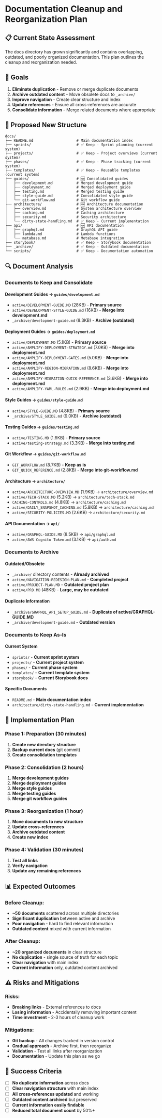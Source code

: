 # Documentation Cleanup and Reorganization Plan

## 📋 Current State Assessment

The docs directory has grown significantly and contains overlapping, outdated, and poorly organized documentation. This plan outlines the cleanup and reorganization needed.

## 🎯 Goals

1. **Eliminate duplication** - Remove or merge duplicate documents
2. **Archive outdated content** - Move obsolete docs to `_archive/`
3. **Improve navigation** - Create clear structure and index
4. **Update references** - Ensure all cross-references are accurate
5. **Consolidate information** - Merge related documents where appropriate

## 📁 Proposed New Structure

```
docs/
├── README.md                    # Main documentation index
├── sprints/                     # ✅ Keep - Sprint planning (current system)
├── projects/                    # ✅ Keep - Project overviews (current system)
├── phases/                      # ✅ Keep - Phase tracking (current system)
├── templates/                   # ✅ Keep - Reusable templates (current system)
├── guides/                      # 🆕 Consolidated guides
│   ├── development.md           # Merged development guide
│   ├── deployment.md            # Merged deployment guide
│   ├── testing.md               # Merged testing guide
│   ├── style-guide.md           # Consolidated style guide
│   └── git-workflow.md          # Git workflow guide
├── architecture/                # 🆕 Architecture documentation
│   ├── overview.md              # System architecture overview
│   ├── caching.md               # Caching architecture
│   ├── security.md              # Security architecture
│   └── dirty-state-handling.md  # ✅ Keep - Current implementation
├── api/                         # 🆕 API documentation
│   ├── graphql.md               # GraphQL API guide
│   ├── lambda.md                # Lambda functions
│   └── metabase.md              # Metabase integration
├── storybook/                   # ✅ Keep - Storybook documentation
├── _archive/                    # ✅ Keep - Outdated documentation
└── scripts/                     # ✅ Keep - Documentation automation
```

## 🔍 Document Analysis

### Documents to Keep and Consolidate

#### **Development Guides** → `guides/development.md`

- `active/DEVELOPMENT-GUIDE.MD` (28KB) - **Primary source**
- `active/DEVELOPMENT-STYLE-GUIDE.md` (16KB) - **Merge into development.md**
- `_archive/development-guide.md` (8.3KB) - **Archive (outdated)**

#### **Deployment Guides** → `guides/deployment.md`

- `active/DEPLOYMENT.MD` (5.1KB) - **Primary source**
- `active/AMPLIFY-DEPLOYMENT-STRATEGY.md` (7.0KB) - **Merge into deployment.md**
- `active/AMPLIFY-DEPLOYMENT-GATES.md` (5.0KB) - **Merge into deployment.md**
- `active/AMPLIFY-REGION-MIGRATION.md` (8.6KB) - **Merge into deployment.md**
- `active/AMPLIFY-MIGRATION-QUICK-REFERENCE.md` (3.6KB) - **Merge into deployment.md**
- `active/AMPLIFY-YAML-RULES.md` (2.9KB) - **Merge into deployment.md**

#### **Style Guides** → `guides/style-guide.md`

- `active/STYLE-GUIDE.MD` (4.8KB) - **Primary source**
- `_archive/STYLE_GUIDE.md` (9.0KB) - **Archive (outdated)**

#### **Testing Guides** → `guides/testing.md`

- `active/TESTING.MD` (1.9KB) - **Primary source**
- `active/testing-strategy.md` (3.3KB) - **Merge into testing.md**

#### **Git Workflow** → `guides/git-workflow.md`

- `GIT_WORKFLOW.md` (8.7KB) - **Keep as is**
- `GIT_QUICK_REFERENCE.md` (2.8KB) - **Merge into git-workflow.md**

#### **Architecture** → `architecture/`

- `active/ARCHITECTURE-OVERVIEW.MD` (1.9KB) → `architecture/overview.md`
- `active/TECH-STACK.MD` (5.2KB) → `architecture/tech-stack.md`
- `CACHING-CONTROLS.md` (4.8KB) → `architecture/caching.md`
- `active/DAILY_SNAPSHOT_CACHING.md` (5.8KB) → `architecture/caching.md`
- `active/SECURITY-POLICIES.MD` (2.6KB) → `architecture/security.md`

#### **API Documentation** → `api/`

- `active/GRAPHQL-GUIDE.MD` (8.5KB) → `api/graphql.md`
- `active/AWS Cognito Token.md` (3.1KB) → `api/auth.md`

### Documents to Archive

#### **Outdated/Obsolete**

- `_archive/` directory contents - **Already archived**
- `active/NAVIGATION-REDESIGN-PLAN.md` - **Completed project**
- `active/PROJECT-PLAN.MD` - **Outdated project plan**
- `active/PRD.MD` (48KB) - **Large, may be outdated**

#### **Duplicate Information**

- `_archive/GRAPHQL_API_SETUP_GUIDE.md` - **Duplicate of active/GRAPHQL-GUIDE.MD**
- `_archive/development-guide.md` - **Outdated version**

### Documents to Keep As-Is

#### **Current System**

- `sprints/` - **Current sprint system**
- `projects/` - **Current project system**
- `phases/` - **Current phase system**
- `templates/` - **Current template system**
- `storybook/` - **Current Storybook docs**

#### **Specific Documents**

- `README.md` - **Main documentation index**
- `architecture/dirty-state-handling.md` - **Current implementation**

## 🚀 Implementation Plan

### Phase 1: Preparation (30 minutes)

1. **Create new directory structure**
2. **Backup current docs** (git commit)
3. **Create consolidation templates**

### Phase 2: Consolidation (2 hours)

1. **Merge development guides**
2. **Merge deployment guides**
3. **Merge style guides**
4. **Merge testing guides**
5. **Merge git workflow guides**

### Phase 3: Reorganization (1 hour)

1. **Move documents to new structure**
2. **Update cross-references**
3. **Archive outdated content**
4. **Create new index**

### Phase 4: Validation (30 minutes)

1. **Test all links**
2. **Verify navigation**
3. **Update any remaining references**

## 📊 Expected Outcomes

### **Before Cleanup:**

- **~50 documents** scattered across multiple directories
- **Significant duplication** between active and archive
- **Poor navigation** - hard to find relevant information
- **Outdated content** mixed with current information

### **After Cleanup:**

- **~20 organized documents** in clear structure
- **No duplication** - single source of truth for each topic
- **Clear navigation** with main index
- **Current information** only, outdated content archived

## ⚠️ Risks and Mitigations

### **Risks:**

- **Breaking links** - External references to docs
- **Losing information** - Accidentally removing important content
- **Time investment** - 2-3 hours of cleanup work

### **Mitigations:**

- **Git backup** - All changes tracked in version control
- **Gradual approach** - Archive first, then reorganize
- **Validation** - Test all links after reorganization
- **Documentation** - Update this plan as we go

## 🎯 Success Criteria

- [ ] **No duplicate information** across docs
- [ ] **Clear navigation structure** with main index
- [ ] **All cross-references updated** and working
- [ ] **Outdated content archived** but preserved
- [ ] **Current information easily findable**
- [ ] **Reduced total document count** by 50%+
